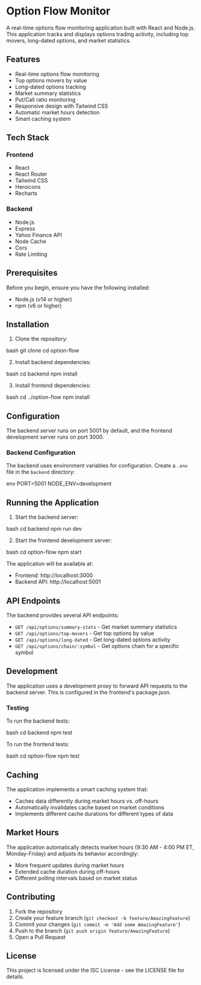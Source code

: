 # Option Flow Monitor

A real-time options flow monitoring application built with React and Node.js. This application tracks and displays options trading activity, including top movers, long-dated options, and market statistics.

## Features

- Real-time options flow monitoring
- Top options movers by value
- Long-dated options tracking
- Market summary statistics
- Put/Call ratio monitoring
- Responsive design with Tailwind CSS
- Automatic market hours detection
- Smart caching system

## Tech Stack

### Frontend
- React
- React Router
- Tailwind CSS
- Heroicons
- Recharts

### Backend
- Node.js
- Express
- Yahoo Finance API
- Node Cache
- Cors
- Rate Limiting

## Prerequisites

Before you begin, ensure you have the following installed:
- Node.js (v14 or higher)
- npm (v6 or higher)

## Installation

1. Clone the repository:

bash
git clone <repository-url>
cd option-flow


2. Install backend dependencies:

bash
cd backend
npm install


3. Install frontend dependencies:

bash
cd ../option-flow
npm install


## Configuration

The backend server runs on port 5001 by default, and the frontend development server runs on port 3000.

### Backend Configuration
The backend uses environment variables for configuration. Create a `.env` file in the `backend` directory:

env
PORT=5001
NODE_ENV=development


## Running the Application

1. Start the backend server:

bash
cd backend
npm run dev


2. Start the frontend development server:

bash
cd option-flow
npm start


The application will be available at:
- Frontend: http://localhost:3000
- Backend API: http://localhost:5001

## API Endpoints

The backend provides several API endpoints:

- `GET /api/options/summary-stats` - Get market summary statistics
- `GET /api/options/top-movers` - Get top options by value
- `GET /api/options/long-dated` - Get long-dated options activity
- `GET /api/options/chain/:symbol` - Get options chain for a specific symbol

## Development

The application uses a development proxy to forward API requests to the backend server. This is configured in the frontend's package.json.

### Testing

To run the backend tests:

bash
cd backend
npm test


To run the frontend tests:

bash
cd option-flow
npm test


## Caching

The application implements a smart caching system that:
- Caches data differently during market hours vs. off-hours
- Automatically invalidates cache based on market conditions
- Implements different cache durations for different types of data

## Market Hours

The application automatically detects market hours (9:30 AM - 4:00 PM ET, Monday-Friday) and adjusts its behavior accordingly:
- More frequent updates during market hours
- Extended cache duration during off-hours
- Different polling intervals based on market status

## Contributing

1. Fork the repository
2. Create your feature branch (`git checkout -b feature/AmazingFeature`)
3. Commit your changes (`git commit -m 'Add some AmazingFeature'`)
4. Push to the branch (`git push origin feature/AmazingFeature`)
5. Open a Pull Request

## License

This project is licensed under the ISC License - see the LICENSE file for details.
